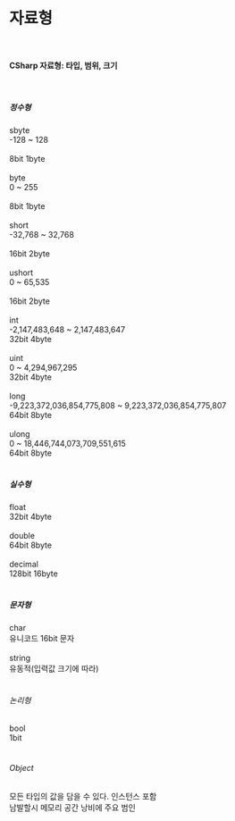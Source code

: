 # 자료형

<br>

#### CSharp 자료형: 타입, 범위, 크기
<br>

##### 정수형
sbyte   <br>
    -128  ~  128    <br>                    
        8bit 1byte<br><br>
byte    <br>
    0  ~  255            <br>               
        8bit 1byte<br><br>
short   <br>
    -32,768  ~  32,768     <br>             
        16bit 2byte <br><br>
ushort  <br>
    0  ~  65,535            <br>            
        16bit 2byte<br><br>
int     <br>
    -2,147,483,648  ~  2,147,483,647    <br>
        32bit 4byte<br><br>
uint   <br>
    0  ~  4,294,967,295<br>
        32bit 4byte<br><br>
long<br>
    -9,223,372,036,854,775,808  ~  9,223,372,036,854,775,807<br>
        64bit 8byte<br><br>
ulong<br>
    0  ~  18,446,744,073,709,551,615<br>
        64bit 8byte<br>
<br>

##### 실수형
float<br>
    32bit 4byte<br><br>
double<br>
    64bit 8byte<br><br>
decimal<br>
    128bit  16byte<br>
<br>

##### 문자형
char    <br>
    유니코드 16bit 문자<br><br>
string<br>
    유동적(입력값 크기에 따라)<br><br>

###### 논리형
bool<br>
    1bit<br>
<br>

###### Object
모든 타입의 값을 담을 수 있다. 인스턴스 포함<br>
남발할시 메모리 공간 낭비에 주요 범인<br>